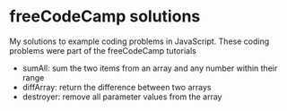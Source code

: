 # freeCodeCamp solutions
My solutions to example coding problems in JavaScript.
These coding problems were part of the freeCodeCamp tutorials

* sumAll: sum the two items from an array and any number within their range
* diffArray: return the difference between two arrays
* destroyer: remove all parameter values from the array
